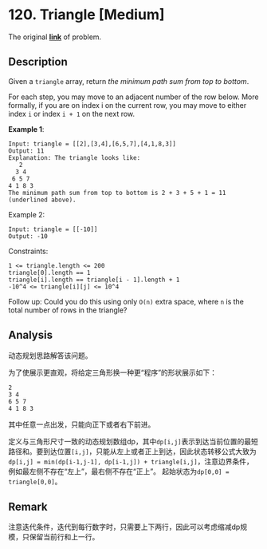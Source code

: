 # 120. Triangle [Medium]

The original [**link**](https://leetcode.com/problems/triangle//) of problem.

## Description

Given a `triangle` array, return *the minimum path sum from top to bottom*.

For each step, you may move to an adjacent number of the row below. More formally, if you are on index i on the current row, you may move to either index `i` or index `i + 1` on the next row.

**Example 1**:

```
Input: triangle = [[2],[3,4],[6,5,7],[4,1,8,3]]
Output: 11
Explanation: The triangle looks like:
   2
  3 4
 6 5 7
4 1 8 3
The minimum path sum from top to bottom is 2 + 3 + 5 + 1 = 11 (underlined above).
```

Example 2:

```
Input: triangle = [[-10]]
Output: -10
```

Constraints:

```
1 <= triangle.length <= 200
triangle[0].length == 1
triangle[i].length == triangle[i - 1].length + 1
-10^4 <= triangle[i][j] <= 10^4
```

Follow up: Could you do this using only `O(n)` extra space, where `n` is the total number of rows in the triangle?

## Analysis

动态规划思路解答该问题。

为了使展示更直观，将给定三角形换一种更“程序”的形状展示如下：
```
2
3 4
6 5 7
4 1 8 3
```
其中任意一点出发，只能向正下或者右下前进。

定义与三角形尺寸一致的动态规划数组dp，其中`dp[i,j]`表示到达当前位置的最短路径和。要到达位置`[i,j]`，只能从左上或者正上到达，因此状态转移公式大致为`dp[i,j] = min(dp[i-1,j-1], dp[i-1,j]) + triangle[i,j]`，注意边界条件，例如最左侧不存在“左上”，最右侧不存在“正上”。
起始状态为`dp[0,0] = triangle[0,0]`。

## Remark

注意迭代条件，迭代到每行数字时，只需要上下两行，因此可以考虑缩减dp规模，只保留当前行和上一行。